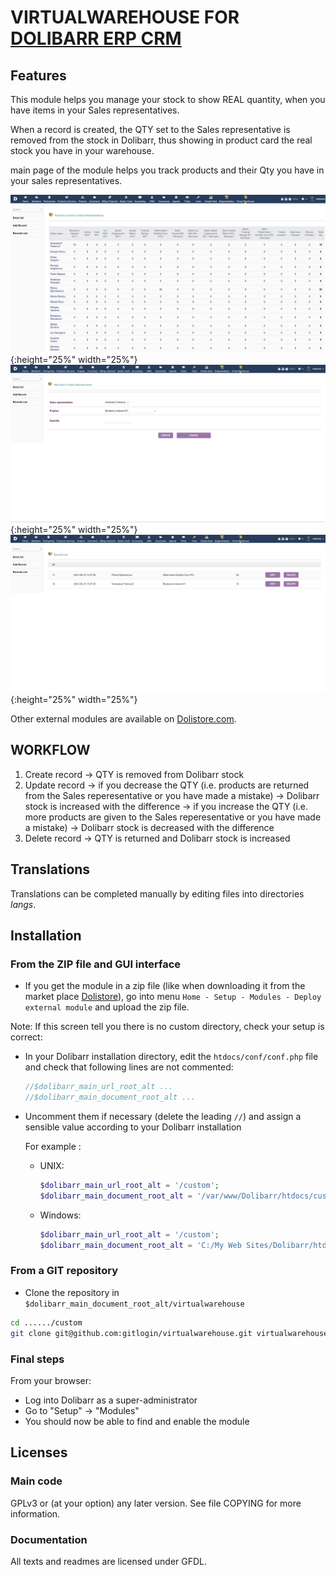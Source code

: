 # VIRTUALWAREHOUSE FOR [DOLIBARR ERP CRM](https://www.dolibarr.org)

## Features

This module helps you manage your stock to show REAL quantity, when you have items in your Sales representatives.

When a record is created, the QTY set to the Sales representative is removed from the stock in Dolibarr, thus showing in product card the real stock you have in your warehouse.

main page of the module helps you track products and their Qty you have in your sales representatives.

![Screenshot virtualwarehouse](img/image_1.png "VirtualWarehouse"){:height="25%" width="25%"}
![Screenshot virtualwarehouse](img/image_2.png "VirtualWarehouse"){:height="25%" width="25%"}
![Screenshot virtualwarehouse](img/image_3.png "VirtualWarehouse"){:height="25%" width="25%"}

Other external modules are available on [Dolistore.com](https://www.dolistore.com).

## WORKFLOW

1. Create record -> QTY is removed from Dolibarr stock
2. Update record -> if you decrease the QTY (i.e. products are returned from the Sales reperesentative or you have made a mistake) -> Dolibarr stock is increased with the difference
                 -> if you increase the QTY (i.e. more products are given to the Sales reperesentative or you have made a mistake) -> Dolibarr stock is decreased with the difference
3. Delete record -> QTY is returned and Dolibarr stock is increased


## Translations

Translations can be completed manually by editing files into directories *langs*.


## Installation

### From the ZIP file and GUI interface

- If you get the module in a zip file (like when downloading it from the market place [Dolistore](https://www.dolistore.com)), go into
menu ```Home - Setup - Modules - Deploy external module``` and upload the zip file.

Note: If this screen tell you there is no custom directory, check your setup is correct:

- In your Dolibarr installation directory, edit the ```htdocs/conf/conf.php``` file and check that following lines are not commented:

    ```php
    //$dolibarr_main_url_root_alt ...
    //$dolibarr_main_document_root_alt ...
    ```

- Uncomment them if necessary (delete the leading ```//```) and assign a sensible value according to your Dolibarr installation

    For example :

    - UNIX:
        ```php
        $dolibarr_main_url_root_alt = '/custom';
        $dolibarr_main_document_root_alt = '/var/www/Dolibarr/htdocs/custom';
        ```

    - Windows:
        ```php
        $dolibarr_main_url_root_alt = '/custom';
        $dolibarr_main_document_root_alt = 'C:/My Web Sites/Dolibarr/htdocs/custom';
        ```

### From a GIT repository

- Clone the repository in ```$dolibarr_main_document_root_alt/virtualwarehouse```

```sh
cd ....../custom
git clone git@github.com:gitlogin/virtualwarehouse.git virtualwarehouse
```

### <a name="final_steps"></a>Final steps

From your browser:

  - Log into Dolibarr as a super-administrator
  - Go to "Setup" -> "Modules"
  - You should now be able to find and enable the module

## Licenses

### Main code

GPLv3 or (at your option) any later version. See file COPYING for more information.

### Documentation

All texts and readmes are licensed under GFDL.
